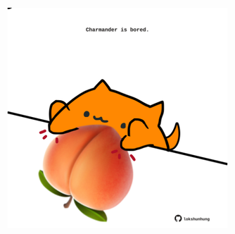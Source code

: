 <!-- built at 01/05/2023, 23:00:49 UTC -->
<p align="center">
  <img width="500" height="500" src="./ReadmeImage.svg">
</p>
